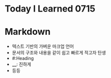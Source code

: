 # Today I Learned 0715
# Markdown
- 텍스트 기반의 가벼운 마크업 언어
- 문서의 구조와 내용을 같이 쉽고 빠르게 적고자 탄생
- #:Heading
- **__**: 진하게
- 등등

